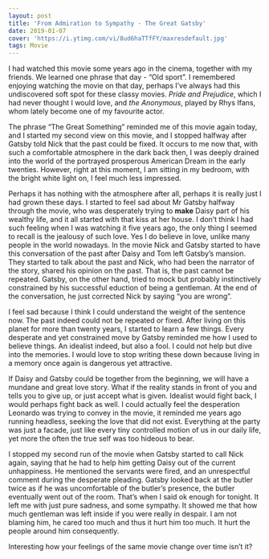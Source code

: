 ```yaml
---
layout: post
title: 'From Admiration to Sympathy - The Great Gatsby'
date: 2019-01-07
cover: 'https://i.ytimg.com/vi/8ud6haTTfFY/maxresdefault.jpg'
tags: Movie
---
```

I had watched this movie some years ago in the cinema, together with my friends. We learned one phrase that day - “Old sport”. I remembered enjoying watching the movie on that day, perhaps I’ve always had this undiscovered soft spot for these classy movies. *Pride and Prejudice*, which I had never thought I would love, and *the Anonymous*, played by Rhys Ifans, whom lately become one of my favourite actor. 

The phrase “The Great Something” reminded me of this movie again today, and I started my second view on this movie, and I stopped halfway after Gatsby told Nick that the past could be fixed. It occurs to me now that, with such a comfortable atmosphere in the dark back then, I was deeply drained into the world of the portrayed prosperous American Dream in the early twenties. However, right at this moment, I am sitting in my bedroom, with the bright white light on, I feel much less impressed. 

Perhaps it has nothing with the atmosphere after all, perhaps it is really just I had grown these days. I started to feel sad about Mr Gatsby halfway through the movie, who was desperately trying to __make__ Daisy part of his wealthy life, and it all started with that kiss at her house. I don’t think I had such feeling when I was watching it five years ago, the only thing I seemed to recall is the jealousy of such love. Yes I do believe in love, unlike many people in the world nowadays. In the movie Nick and Gatsby started to have this conversation of the past after Daisy and Tom left Gatsby’s mansion.  They started to talk about the past and Nick, who had been the narrator of the story, shared his opinion on the past. That is, the past cannot be repeated. Gatsby, on the other hand, tried to mock but probably instinctively constrained by his successful eduction of being a gentleman. At the end of the conversation, he just corrected Nick by saying “you are wrong”.

I feel sad because I think I could understand the weight of the sentence now. The past indeed could not be repeated or fixed. After living on this planet for more than twenty years, I started to learn a few things. Every desperate and yet constrained move by Gatsby reminded me how I used to believe things. An idealist indeed, but also a fool. I could not help but dive into the memories. I would love to stop writing these down because living in a memory once again is dangerous yet attractive. 

If Daisy and Gatsby could be together from the beginning, we will have a mundane and great love story. What if the reality stands in front of you and tells you to give up, or just accept what is given. Idealist would fight back, I would perhaps fight back as well. I could actually feel the desperation Leonardo was trying to convey in the movie, it reminded me years ago running headless, seeking the love that did not exist. Everything at the party was just a facade, just like every tiny controlled motion of us in our daily life, yet more the often the true self was too hideous to bear.

I stopped my second run of the movie when Gatsby started to call Nick again, saying that he had to help him getting Daisy out of the current unhappiness. He mentioned the servants were fired, and an unrespectful comment during the desperate pleading. Gatsby looked back at the butler twice as if he was uncomfortable of the butler’s presence, the butler eventually went out of the room. That’s when I said ok enough for tonight. It left me with just pure sadness, and some sympathy. It showed me that how much gentleman was left inside if you were really in despair. I am not blaming him, he cared too much and thus it hurt him too much. It hurt the people around him consequently.

Interesting how your feelings of the same movie change over time isn’t it? 